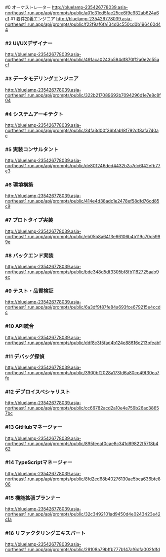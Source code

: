 
#0 オーケストレーター
http://bluelamp-235426778039.asia-northeast1.run.app/api/prompts/public/a01c31cd5fae25ce6f9e932ab624a6c1
#1 要件定義エンジニア
http://bluelamp-235426778039.asia-northeast1.run.app/api/prompts/public/f22f9af6fa134d3c550cd0b196460d44

### #2 UI/UXデザイナー

http://bluelamp-235426778039.asia-northeast1.run.app/api/prompts/public/491aca0243b594df870ff2a0e2c55acf
### #3 データモデリングエンジニア

http://bluelamp-235426778039.asia-northeast1.run.app/api/prompts/public/322b217089692b7094296d1e7e8c8f04
### #4 システムアーキテクト

http://bluelamp-235426778039.asia-northeast1.run.app/api/prompts/public/34fa3d00f36bfab18f792df8afa740ac
### #5 実装コンサルタント

http://bluelamp-235426778039.asia-northeast1.run.app/api/prompts/public/de801246ded4432b2a7dc6f42efb77e3
### #6 環境構築

http://bluelamp-235426778039.asia-northeast1.run.app/api/prompts/public/414e4d38adc1e2478ef58dfd76cd85c9
### #7 プロトタイプ実装

http://bluelamp-235426778039.asia-northeast1.run.app/api/prompts/public/eb05b8a6413e66106b4b119c70c5999e
### #8 バックエンド実装

http://bluelamp-235426778039.asia-northeast1.run.app/api/prompts/public/bde348d5df3305bf8fb1182725aab9ec
### #9 テスト・品質検証

http://bluelamp-235426778039.asia-northeast1.run.app/api/prompts/public/6a3df9f87fe84a693fce679215e4ccdc
### #10 API統合

http://bluelamp-235426778039.asia-northeast1.run.app/api/prompts/public/ddf8c3f5fad4b124e88616c213bfeabf
### #11 デバッグ探偵

http://bluelamp-235426778039.asia-northeast1.run.app/api/prompts/public/3900bf2028a173fd6a80cc49f30ea7fe
### #12 デプロイスペシャリスト

http://bluelamp-235426778039.asia-northeast1.run.app/api/prompts/public/cc66782acd2a10e4e759b26ac38657bc
### #13 GitHubマネージャー

http://bluelamp-235426778039.asia-northeast1.run.app/api/prompts/public/895feeaf0cae8c341d89822f57f8b462
### #14 TypeScriptマネージャー

http://bluelamp-235426778039.asia-northeast1.run.app/api/prompts/public/8fd2ed68b40276130ae5bca636bfe806
### #15 機能拡張プランナー

http://bluelamp-235426778039.asia-northeast1.run.app/api/prompts/public/32c3492101ad9450d4e0243423e42c1a



### #16 リファクタリングエキスパート

http://bluelamp-235426778039.asia-northeast1.run.app/api/prompts/public/28108a79bffb777b147af6dfa002fdfd


